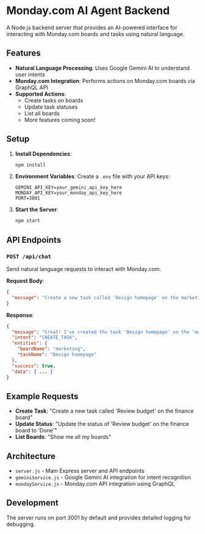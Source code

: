 # Monday.com AI Agent Backend

A Node.js backend server that provides an AI-powered interface for interacting with Monday.com boards and tasks using natural language.

## Features

- **Natural Language Processing**: Uses Google Gemini AI to understand user intents
- **Monday.com Integration**: Performs actions on Monday.com boards via GraphQL API
- **Supported Actions**:
  - Create tasks on boards
  - Update task statuses
  - List all boards
  - More features coming soon!

## Setup

1. **Install Dependencies**:
   ```bash
   npm install
   ```

2. **Environment Variables**:
   Create a `.env` file with your API keys:
   ```
   GEMINI_API_KEY=your_gemini_api_key_here
   MONDAY_API_KEY=your_monday_api_key_here
   PORT=3001
   ```

3. **Start the Server**:
   ```bash
   npm start
   ```

## API Endpoints

### `POST /api/chat`

Send natural language requests to interact with Monday.com.

**Request Body**:
```json
{
  "message": "Create a new task called 'Design homepage' on the marketing board"
}
```

**Response**:
```json
{
  "message": "Great! I've created the task 'Design homepage' on the 'marketing' board.",
  "intent": "CREATE_TASK",
  "entities": {
    "boardName": "marketing",
    "taskName": "Design homepage"
  },
  "success": true,
  "data": { ... }
}
```

## Example Requests

- **Create Task**: "Create a new task called 'Review budget' on the finance board"
- **Update Status**: "Update the status of 'Review budget' on the finance board to 'Done'"
- **List Boards**: "Show me all my boards"

## Architecture

- `server.js` - Main Express server and API endpoints
- `geminiService.js` - Google Gemini AI integration for intent recognition
- `mondayService.js` - Monday.com API integration using GraphQL

## Development

The server runs on port 3001 by default and provides detailed logging for debugging.

